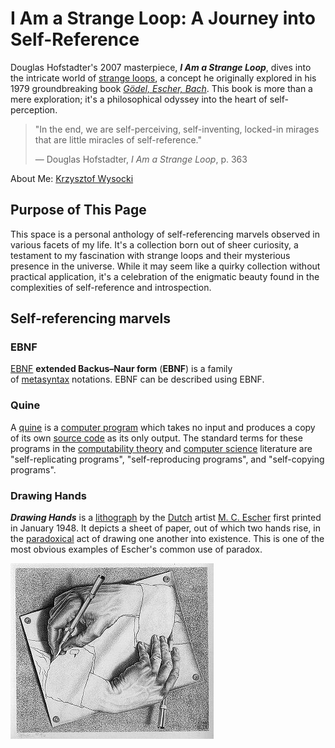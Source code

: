 # I Am a Strange Loop: A Journey into Self-Reference

Douglas Hofstadter's 2007 masterpiece, _**I Am a Strange Loop**_, dives into the intricate world of [strange loops](https://en.wikipedia.org/wiki/Strange_loop "Strange loop"), a concept he originally explored in his 1979 groundbreaking book _[Gödel, Escher, Bach](https://en.wikipedia.org/wiki/G%C3%B6del,_Escher,_Bach "Gödel, Escher, Bach")_. This book is more than a mere exploration; it's a philosophical odyssey into the heart of self-perception.

> "In the end, we are self-perceiving, self-inventing, locked-in mirages that are little miracles of self-reference."
> 
> — Douglas Hofstadter, _I Am a Strange Loop_, p. 363

About Me: [Krzysztof Wysocki](Krzysztof%20Wysocki.md)

## Purpose of This Page

This space is a personal anthology of self-referencing marvels observed in various facets of my life. It's a collection born out of sheer curiosity, a testament to my fascination with strange loops and their mysterious presence in the universe. While it may seem like a quirky collection without practical application, it's a celebration of the enigmatic beauty found in the complexities of self-reference and introspection.

## Self-referencing marvels

### EBNF 

[EBNF](https://en.wikipedia.org/wiki/Extended_Backus%E2%80%93Naur_form) **extended Backus–Naur form** (**EBNF**) is a family of [metasyntax](https://en.wikipedia.org/wiki/Metasyntax "Metasyntax") notations. EBNF can be described using EBNF.

### Quine

A [quine](https://en.wikipedia.org/wiki/Quine_(computing)) is a [computer program](https://en.wikipedia.org/wiki/Computer_program "Computer program") which takes no input and produces a copy of its own [source code](https://en.wikipedia.org/wiki/Source_code "Source code") as its only output. The standard terms for these programs in the [computability theory](https://en.wikipedia.org/wiki/Computability_theory "Computability theory") and [computer science](https://en.wikipedia.org/wiki/Computer_science "Computer science") literature are "self-replicating programs", "self-reproducing programs", and "self-copying programs".

### Drawing Hands

_**Drawing Hands**_ is a [lithograph](https://en.wikipedia.org/wiki/Lithograph "Lithograph") by the [Dutch](https://en.wikipedia.org/wiki/Netherlands "Netherlands") artist [M. C. Escher](https://en.wikipedia.org/wiki/M._C._Escher "M. C. Escher") first printed in January 1948. It depicts a sheet of paper, out of which two hands rise, in the [paradoxical](https://en.wikipedia.org/wiki/Paradox "Paradox") act of drawing one another into existence. This is one of the most obvious examples of Escher's common use of paradox.

![Self Drawing Hands](media/Self%20Drawing%20Hands.png)